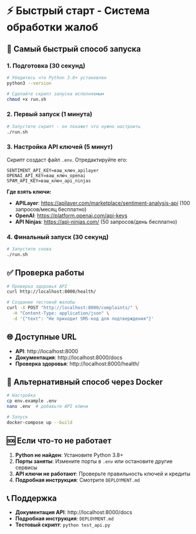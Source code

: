 # ⚡ Быстрый старт - Система обработки жалоб

## 🚀 Самый быстрый способ запуска

### 1. Подготовка (30 секунд)
```bash
# Убедитесь что Python 3.8+ установлен
python3 --version

# Сделайте скрипт запуска исполняемым
chmod +x run.sh
```

### 2. Первый запуск (1 минута)
```bash
# Запустите скрипт - он покажет что нужно настроить
./run.sh
```

### 3. Настройка API ключей (5 минут)
Скрипт создаст файл `.env`. Отредактируйте его:

```env
SENTIMENT_API_KEY=ваш_ключ_apilayer
OPENAI_API_KEY=ваш_ключ_openai  
SPAM_API_KEY=ваш_ключ_api_ninjas
```

**Где взять ключи:**
- **APILayer**: https://apilayer.com/marketplace/sentiment-analysis-api (100 запросов/месяц бесплатно)
- **OpenAI**: https://platform.openai.com/api-keys
- **API Ninjas**: https://api-ninjas.com/ (50 запросов/день бесплатно)

### 4. Финальный запуск (30 секунд)
```bash
# Запустите снова
./run.sh
```

## ✅ Проверка работы

```bash
# Проверка здоровья API
curl http://localhost:8000/health/

# Создание тестовой жалобы
curl -X POST "http://localhost:8000/complaints/" \
  -H "Content-Type: application/json" \
  -d '{"text": "Не приходит SMS-код для подтверждения"}'
```

## 🌐 Доступные URL

- **API**: http://localhost:8000
- **Документация**: http://localhost:8000/docs
- **Проверка здоровья**: http://localhost:8000/health/

## 🐳 Альтернативный способ через Docker

```bash
# Настройка
cp env.example .env
nano .env  # добавьте API ключи

# Запуск
docker-compose up --build
```

## 🆘 Если что-то не работает

1. **Python не найден**: Установите Python 3.8+
2. **Порты заняты**: Измените порты в `.env` или остановите другие сервисы
3. **API ключи не работают**: Проверьте правильность ключей и кредиты
4. **Подробная инструкция**: Смотрите `DEPLOYMENT.md`

## 📞 Поддержка

- **Документация API**: http://localhost:8000/docs
- **Подробная инструкция**: `DEPLOYMENT.md`
- **Тестовый скрипт**: `python test_api.py` 